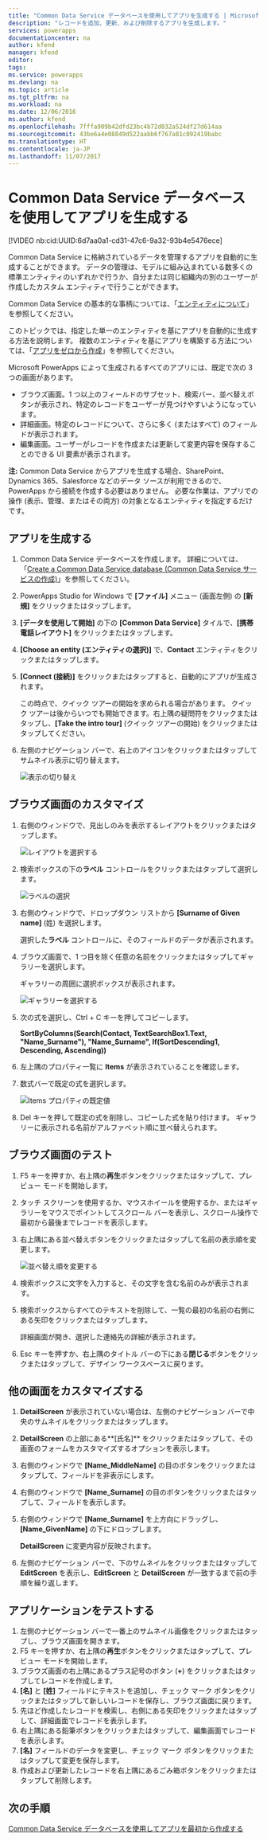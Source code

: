 ```yaml
---
title: "Common Data Service データベースを使用してアプリを生成する | Microsoft Docs"
description: "レコードを追加、更新、および削除するアプリを生成します。"
services: powerapps
documentationcenter: na
author: kfend
manager: kfend
editor: 
tags: 
ms.service: powerapps
ms.devlang: na
ms.topic: article
ms.tgt_pltfrm: na
ms.workload: na
ms.date: 12/06/2016
ms.author: kfend
ms.openlocfilehash: 7fffa909b42dfd23bc4b72d032a524df27d614aa
ms.sourcegitcommit: 43be6a4e08849d522aabb6f767a81c092419babc
ms.translationtype: HT
ms.contentlocale: ja-JP
ms.lasthandoff: 11/07/2017
---
```

# <a name="generate-an-app-by-using-a-common-data-service-database"></a>Common Data Service データベースを使用してアプリを生成する
[!VIDEO nb:cid:UUID:6d7aa0a1-cd31-47c6-9a32-93b4e5476ece]


Common Data Service に格納されているデータを管理するアプリを自動的に生成することができます。 データの管理は、モデルに組み込まれている数多くの標準エンティティのいずれかで行うか、自分または同じ組織内の別のユーザーが作成したカスタム エンティティで行うことができます。

Common Data Service の基本的な事柄については、「[エンティティについて](data-platform-intro.md)」を参照してください。

このトピックでは、指定した単一のエンティティを基にアプリを自動的に生成する方法を説明します。 複数のエンティティを基にアプリを構築する方法については、「[アプリをゼロから作成](data-platform-create-app-scratch.md)」を参照してください。

Microsoft PowerApps によって生成されるすべてのアプリには、既定で次の 3 つの画面があります。

* ブラウズ画面。1 つ以上のフィールドのサブセット、検索バー、並べ替えボタンが表示され、特定のレコードをユーザーが見つけやすいようになっています。
* 詳細画面。特定のレコードについて、さらに多く (またはすべて) のフィールドが表示されます。
* 編集画面。ユーザーがレコードを作成または更新して変更内容を保存することのできる UI 要素が表示されます。

**注:** Common Data Service からアプリを生成する場合、SharePoint、Dynamics 365、Salesforce などのデータ ソースが利用できるので、PowerApps から接続を作成する必要はありません。 必要な作業は、アプリでの操作 (表示、管理、またはその両方) の対象となるエンティティを指定するだけです。

## <a name="generate-an-app"></a>アプリを生成する
1. Common Data Service データベースを作成します。 詳細については、「[Create a Common Data Service database (Common Data Service サービスの作成)](create-database.md)」を参照してください。
2. PowerApps Studio for Windows で **[ファイル]** メニュー (画面左側) の **[新規]** をクリックまたはタップします。
3. **[データを使用して開始]** の下の **[Common Data Service]** タイルで、**[携帯電話レイアウト]** をクリックまたはタップします。
4. **[Choose an entity (エンティティの選択)]** で、**Contact** エンティティをクリックまたはタップします。
5. **[Connect (接続)]** をクリックまたはタップすると、自動的にアプリが生成されます。
   
    この時点で、クイック ツアーの開始を求められる場合があります。 クイック ツアーは後からいつでも開始できます。右上隅の疑問符をクリックまたはタップし、**[Take the intro tour]** (クイック ツアーの開始) をクリックまたはタップしてください。
6. 左側のナビゲーション バーで、右上のアイコンをクリックまたはタップしてサムネイル表示に切り替えます。
   
    ![表示の切り替え](./media/data-platform-create-app/toggle-view.png)

## <a name="customize-the-browse-screen"></a>ブラウズ画面のカスタマイズ
1. 右側のウィンドウで、見出しのみを表示するレイアウトをクリックまたはタップします。
   
    ![レイアウトを選択する](./media/data-platform-create-app/choose-gallery-layout.png)
2. 検索ボックスの下の**ラベル** コントロールをクリックまたはタップして選択します。
   
    ![ラベルの選択](./media/data-platform-create-app/select-textbox.png)
3. 右側のウィンドウで、ドロップダウン リストから **[Surname of Given name]** (姓) を選択します。
   
     選択した**ラベル** コントロールに、そのフィールドのデータが表示されます。
4. ブラウズ画面で、1 つ目を除く任意の名前をクリックまたはタップしてギャラリーを選択します。
   
    ギャラリーの周囲に選択ボックスが表示されます。
   
    ![ギャラリーを選択する](./media/data-platform-create-app/select-gallery.png)
5. 次の式を選択し、Ctrl + C キーを押してコピーします。
   
    **SortByColumns(Search(Contact, TextSearchBox1.Text, "Name_Surname"), "Name_Surname", If(SortDescending1, Descending, Ascending))**
6. 左上隅のプロパティ一覧に **Items** が表示されていることを確認します。
7. 数式バーで既定の式を選択します。
   
    ![Items プロパティの既定値](./media/data-platform-create-app/default-items.png)
8. Del キーを押して既定の式を削除し、コピーした式を貼り付けます。 ギャラリーに表示される名前がアルファベット順に並べ替えられます。

## <a name="test-the-browse-screen"></a>ブラウズ画面のテスト
1. F5 キーを押すか、右上隅の**再生**ボタンをクリックまたはタップして、プレビュー モードを開始します。
2. タッチ スクリーンを使用するか、マウスホイールを使用するか、またはギャラリーをマウスでポイントしてスクロール バーを表示し、スクロール操作で最初から最後までレコードを表示します。
3. 右上隅にある並べ替えボタンをクリックまたはタップして名前の表示順を変更します。
   
    ![並べ替え順を変更する](./media/data-platform-create-app/sort-button.png)
4. 検索ボックスに文字を入力すると、その文字を含む名前のみが表示されます。
5. 検索ボックスからすべてのテキストを削除して、一覧の最初の名前の右側にある矢印をクリックまたはタップします。
   
    詳細画面が開き、選択した連絡先の詳細が表示されます。
6. Esc キーを押すか、右上隅のタイトル バーの下にある**閉じる**ボタンをクリックまたはタップして、デザイン ワークスペースに戻ります。

## <a name="customize-the-other-screens"></a>他の画面をカスタマイズする
1. **DetailScreen** が表示されていない場合は、左側のナビゲーション バーで中央のサムネイルをクリックまたはタップします。
2. **DetailScreen** の上部にある**[氏名]** をクリックまたはタップして、その画面のフォームをカスタマイズするオプションを表示します。
3. 右側のウィンドウで **[Name_MiddleName]** の目のボタンをクリックまたはタップして、フィールドを非表示にします。
4. 右側のウィンドウで **[Name_Surname]** の目のボタンをクリックまたはタップして、フィールドを表示します。
5. 右側のウィンドウで **[Name_Surname]** を上方向にドラッグし、**[Name_GivenName]** の下にドロップします。
   
    **DetailScreen** に変更内容が反映されます。
6. 左側のナビゲーション バーで、下のサムネイルをクリックまたはタップして **EditScreen** を表示し、**EditScreen** と **DetailScreen** が一致するまで前の手順を繰り返します。

## <a name="test-the-app"></a>アプリケーションをテストする
1. 左側のナビゲーション バーで一番上のサムネイル画像をクリックまたはタップし、ブラウズ画面を開きます。
2. F5 キーを押すか、右上隅の**再生**ボタンをクリックまたはタップして、プレビュー モードを開始します。
3. ブラウズ画面の右上隅にあるプラス記号のボタン (**+**) をクリックまたはタップしてレコードを作成します。
4. **[名]** と **[姓]** フィールドにテキストを追加し、チェック マーク ボタンをクリックまたはタップして新しいレコードを保存し、ブラウズ画面に戻ります。
5. 先ほど作成したレコードを検索し、右側にある矢印をクリックまたはタップして、詳細画面でレコードを表示します。
6. 右上隅にある鉛筆ボタンをクリックまたはタップして、編集画面でレコードを表示します。
7. **[名]** フィールドのデータを変更し、チェック マーク ボタンをクリックまたはタップして変更を保存します。
8. 作成および更新したレコードを右上隅にあるごみ箱ボタンをクリックまたはタップして削除します。

## <a name="next-steps"></a>次の手順
[Common Data Service データベースを使用してアプリを最初から作成する](data-platform-create-app-scratch.md)

